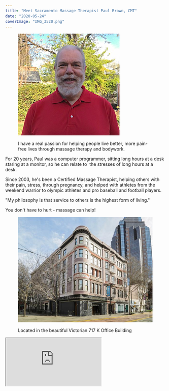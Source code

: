 ```yaml
---
title: "Meet Sacramento Massage Therapist Paul Brown, CMT"
date: "2020-05-24"
coverImage: "IMG_3520.png"
---
```


<figure>


![Paul Brown, CMT](images/IMG_3520.png)

<figcaption>

I have a real passion for helping people live better, more pain-free lives through massage therapy and bodywork.

</figcaption>

</figure>

For 20 years, Paul was a computer programmer, sitting long hours at a desk staring at a monitor, so he can relate to  the stresses of long hours at a desk. 

Since 2003, he's been a Certified Massage Therapist, helping others with their pain, stress, through pregnancy, and helped with athletes from the weekend warrior to olympic athletes and pro baseball and football players.

"My philosophy is that service to others is the highest form of living."

You don't have to hurt - massage can help!

<figure>

![717 K Street Building](images/717-K-Street.jpg)

<figcaption>

Located in the beautiful Victorian 717 K Office Building

</figcaption>

</figure>

<iframe title="717 K Street, Sacramento, CA 95814" src="https://maps.google.com/maps?q=717%20K%20Street%2C%20Sacramento%2C%20CA%2095814&amp;t=m&amp;z=16&amp;output=embed&amp;iwloc=near" aria-label="717 K Street, Sacramento, CA 95814"></iframe>
